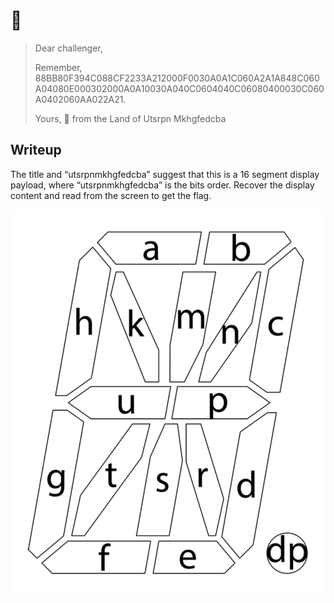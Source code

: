# 𡇒

> Dear challenger,
> 
> Remember, 88BB80F394C088CF2233A212000F0030A0A1C060A2A1A848C060A04080E000302000A0A10030A040C0604040C06080400030C060A0402060AA022A21.
> 
> Yours,
> 𡇒 from the Land of Utsrpn Mkhgfedcba

## Writeup

The title and “utsrpnmkhgfedcba” suggest that this is a 16 segment display payload, where “utsrpnmkhgfedcba” is the bits order. Recover the display content and read from the screen to get the flag.

![](mapping.png)